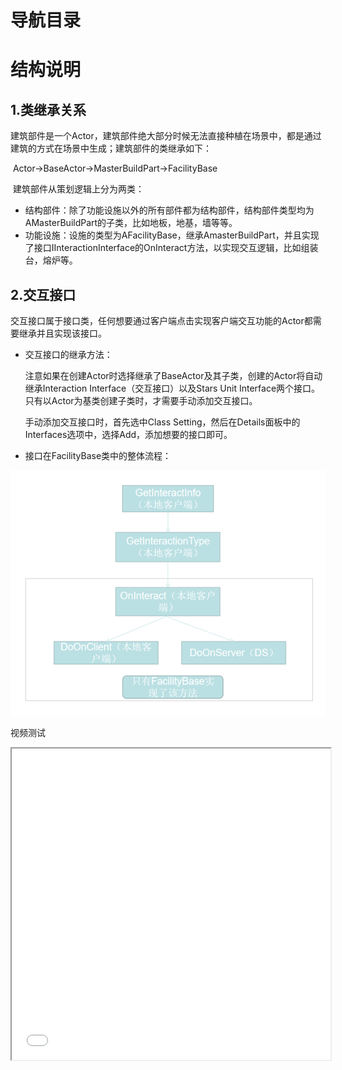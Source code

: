 # 导航目录





# 结构说明

## 1.类继承关系

​	建筑部件是一个Actor，建筑部件绝大部分时候无法直接种植在场景中，都是通过建筑的方式在场景中生成；建筑部件的类继承如下：

​	Actor→BaseActor→MasterBuildPart→FacilityBase

​	建筑部件从策划逻辑上分为两类：

- 结构部件：除了功能设施以外的所有部件都为结构部件，结构部件类型均为AMasterBuildPart的子类，比如地板，地基，墙等等。
- 功能设施：设施的类型为AFacilityBase，继承AmasterBuildPart，并且实现了接口IInteractionInterface的OnInteract方法，以实现交互逻辑，比如组装台，熔炉等。

## 2.**交互接口**

​	交互接口属于接口类，任何想要通过客户端点击实现客户端交互功能的Actor都需要继承并且实现该接口。

- 交互接口的继承方法：

  注意如果在创建Actor时选择继承了BaseActor及其子类，创建的Actor将自动继承Interaction Interface（交互接口）以及Stars Unit Interface两个接口。只有以Actor为基类创建子类时，才需要手动添加交互接口。

  手动添加交互接口时，首先选中Class Setting，然后在Details面板中的Interfaces选项中，选择Add，添加想要的接口即可。

- 接口在FacilityBase类中的整体流程：

![Building_1](Resources\Building_1.png)

视频测试

<iframe height=498 width=510 src="Resources/录制_2022_06_05_23_47_49_919.mp4">


## 3.交互接口包含的方法

### 3.1 交互接口方法的实现

​	继承或添加了Interaction Interface交互接口的类会在Graphs面板中显示这个接口可用的所有方法。

![Building_2](Resources\Building_2.png)

​	右键单击特定的方法可以对接口进行实现（implenment event），没有在蓝图中实现的接口会按默认的方式执行。

### 3.2 交互接口方法的种类

| 返回值 | 函数名称           | 简介                         |
| -----: | ------------------ | :--------------------------- |
|   void | GetNameBoard       | 获取姓名版信息。             |
|        | GetInteractInfo    | 获取交互信息。               |
|        | GetInteractionType | 点击交互后获取到的可交互选项 |
|        | OnInteract         |                              |
|        |                    |                              |

- GetNameBoard

- - 作用：获取姓名版信息，当摄像机射线打中时会调用该方法，属于摄像机所属Character的本地客户端逻辑。

- GetInteractInfo

- - 作用：获取交互信息，摄像机所属的Character的本地客户端逻辑；该交互信息指游戏中出现的交互列表；
  - 输入参数：
    - Vertical Dis：玩家与设施的垂直距离。当该距离大于允许交互的最小高度差时，会将bool变量Can Interact设为true。
  - 返回值：
    - Can Interact：决定是否允许交互。
    - Display Name
    - Style：决定交互类型的图标
  - 蓝图中实现

- - ![Building_3](Resources\Building_3.png)

  - 
